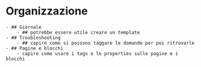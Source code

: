 # Organizzazione
	- ## Giornale
		- ## potrebbe essere utile creare un template
	- ## Troubleshooting
		- ## capire come si possono taggare le domande per poi ritrovarle
	- ## Pagine e blocchi
		- capire come usare i tags e le properties sulle pagine e i blocchi